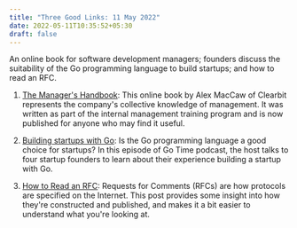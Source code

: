 ```yaml
---
title: "Three Good Links: 11 May 2022"
date: 2022-05-11T10:35:52+05:30
draft: false
---
```


An online book for software development managers; founders discuss the suitability of the Go programming language to build startups; and how to read an RFC.

1. [The Manager's Handbook][1]: This online book by Alex MacCaw of Clearbit represents the company's collective knowledge of management. It was written as part of the internal management training program and is now published for anyone who may find it useful.

2. [Building startups with Go][2]: Is the Go programming language a good choice for startups? In this episode of Go Time podcast, the host talks to four startup founders to learn about their experience building a startup with Go.

3. [How to Read an RFC][3]: Requests for Comments (RFCs) are how protocols are specified on the Internet. This post provides some insight into how they're constructed and published, and makes it a bit easier to understand what you're looking at.

[1]: https://themanagershandbook.com/ 
[2]: https://changelog.com/gotime/177
[3]: https://www.ietf.org/blog/how-read-rfc/

